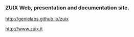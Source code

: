 ### ZUIX Web, presentation and documentation site.

http://genielabs.github.io/zuix

http://www.zuix.it